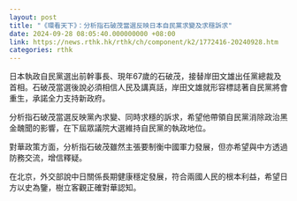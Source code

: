 ```yaml
---
layout: post
title: "《環看天下》：分析指石破茂當選反映日本自民黨求變及求穩訴求"
date: 2024-09-28 08:05:40.000000000 +08:00
link: https://news.rthk.hk/rthk/ch/component/k2/1772416-20240928.htm
categories: rthk
---
```


日本執政自民黨選出前幹事長、現年67歲的石破茂，接替岸田文雄出任黨總裁及首相。石破茂當選後說必須相信人民及講真話，岸田文雄就形容標誌著自民黨將會重生，承諾全力支持新政府。

分析指石破茂當選反映黨內求變、同時求穩的訴求，希望他帶領自民黨消除政治黑金醜聞的影響，在下屆眾議院大選維持自民黨的執政地位。

對華政策方面，分析指石破茂雖然主張要制衡中國軍力發展，但亦希望與中方透過防務交流，增信釋疑。

在北京，外交部說中日關係長期健康穩定發展，符合兩國人民的根本利益，希望日方以史為鑒，樹立客觀正確對華認知。
